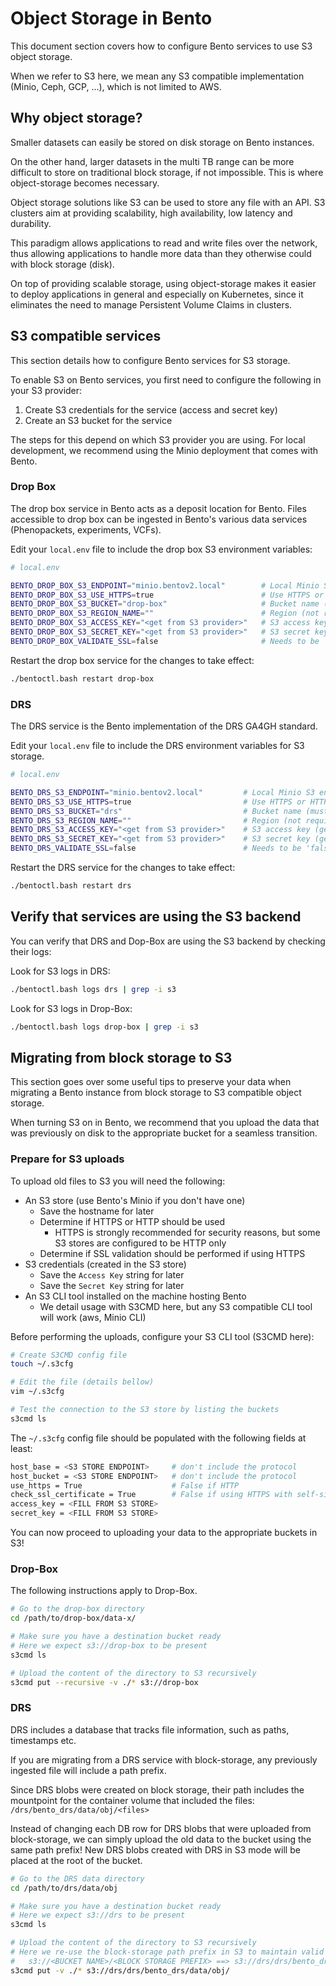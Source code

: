 # Object Storage in Bento

This document section covers how to configure Bento services to use S3 object storage.

When we refer to S3 here, we mean any S3 compatible implementation (Minio, Ceph, GCP, ...), which is not limited
to AWS.

## Why object storage?

Smaller datasets can easily be stored on disk storage on Bento instances.

On the other hand, larger datasets in the multi TB range can be more difficult to store on traditional 
block storage, if not impossible. This is where object-storage becomes necessary.

Object storage solutions like S3 can be used to store any file with an API. S3 clusters aim at providing scalability, 
high availability, low latency and durability.

This paradigm allows applications to read and write files over the network, thus allowing applications to 
handle more data than they otherwise could with block storage (disk).

On top of providing scalable storage, using object-storage makes it easier to deploy applications in general and 
especially on Kubernetes, since it eliminates the need to manage Persistent Volume Claims in clusters.

## S3 compatible services

This section details how to configure Bento services for S3 storage.

To enable S3 on Bento services, you first need to configure the following in your S3 provider:
1. Create S3 credentials for the service (access and secret key)
2. Create an S3 bucket for the service

The steps for this depend on which S3 provider you are using. For local development, we recommend 
using the Minio deployment that comes with Bento.

### Drop Box

The drop box service in Bento acts as a deposit location for Bento.
Files accessible to drop box can be ingested in Bento's various data services (Phenopackets, experiments, VCFs).

Edit your `local.env` file to include the drop box S3 environment variables:

```bash
# local.env

BENTO_DROP_BOX_S3_ENDPOINT="minio.bentov2.local"        # Local Minio S3 endpoint (no protocol)
BENTO_DROP_BOX_S3_USE_HTTPS=true                        # Use HTTPS or HTTP on the endpoint
BENTO_DROP_BOX_S3_BUCKET="drop-box"                     # Bucket name (must already exist)
BENTO_DROP_BOX_S3_REGION_NAME=""                        # Region (not required for Minio or SD4H)
BENTO_DROP_BOX_S3_ACCESS_KEY="<get from S3 provider>"   # S3 access key (get from Minio console)
BENTO_DROP_BOX_S3_SECRET_KEY="<get from S3 provider>"   # S3 secret key (get from Minio console)
BENTO_DROP_BOX_VALIDATE_SSL=false                       # Needs to be 'false' with self signed certs and HTTPS
```

Restart the drop box service for the changes to take effect:

```bash
./bentoctl.bash restart drop-box
```

### DRS

The DRS service is the Bento implementation of the DRS GA4GH standard.

Edit your `local.env` file to include the DRS environment variables for S3 storage.

```bash
# local.env

BENTO_DRS_S3_ENDPOINT="minio.bentov2.local"         # Local Minio S3 endpoint (no protocol)
BENTO_DRS_S3_USE_HTTPS=true                         # Use HTTPS or HTTP on the endpoint
BENTO_DRS_S3_BUCKET="drs"                           # Bucket name (must already exist)
BENTO_DRS_S3_REGION_NAME=""                         # Region (not required for Minio or SD4H)
BENTO_DRS_S3_ACCESS_KEY="<get from S3 provider>"    # S3 access key (get from Minio console)
BENTO_DRS_S3_SECRET_KEY="<get from S3 provider>"    # S3 secret key (get from Minio console)
BENTO_DRS_VALIDATE_SSL=false                        # Needs to be 'false' with self signed certs and HTTPS
```

Restart the DRS service for the changes to take effect:

```bash
./bentoctl.bash restart drs
```


## Verify that services are using the S3 backend

You can verify that DRS and Dop-Box are using the S3 backend by checking their logs:

Look for S3 logs in DRS:
```bash
./bentoctl.bash logs drs | grep -i s3
```

Look for S3 logs in Drop-Box:
```bash
./bentoctl.bash logs drop-box | grep -i s3
```

## Migrating from block storage to S3

This section goes over some useful tips to preserve your data when migrating a Bento instance from block storage
to S3 compatible object storage.

When turning S3 on in Bento, we recommend that you upload the data that was previously on disk to the appropriate 
bucket for a seamless transition.

### Prepare for S3 uploads

To upload old files to S3 you will need the following:
- An S3 store (use Bento's Minio if you don't have one)
  - Save the hostname for later
  - Determine if HTTPS or HTTP should be used
    - HTTPS is strongly recommended for security reasons, but some S3 stores are configured to be HTTP only
  - Determine if SSL validation should be performed if using HTTPS
- S3 credentials (created in the S3 store)
  - Save the `Access Key` string for later
  - Save the `Secret Key` string for later
- An S3 CLI tool installed on the machine hosting Bento
  - We detail usage with S3CMD here, but any S3 compatible CLI tool will work (aws, Minio CLI)

Before performing the uploads, configure your S3 CLI tool (S3CMD here):

```bash
# Create S3CMD config file
touch ~/.s3cfg

# Edit the file (details bellow)
vim ~/.s3cfg

# Test the connection to the S3 store by listing the buckets
s3cmd ls
```

The `~/.s3cfg` config file should be populated with the following fields at least:
```bash
host_base = <S3 STORE ENDPOINT>     # don't include the protocol
host_bucket = <S3 STORE ENDPOINT>   # don't include the protocol
use_https = True                    # False if HTTP
check_ssl_certificate = True        # False if using HTTPS with self-signed certs
access_key = <FILL FROM S3 STORE>
secret_key = <FILL FROM S3 STORE>
```

You can now proceed to uploading your data to the appropriate buckets in S3!

### Drop-Box

The following instructions apply to Drop-Box.

```bash
# Go to the drop-box directory
cd /path/to/drop-box/data-x/

# Make sure you have a destination bucket ready
# Here we expect s3://drop-box to be present
s3cmd ls

# Upload the content of the directory to S3 recursively
s3cmd put --recursive -v ./* s3://drop-box
```

### DRS

DRS includes a database that tracks file information, such as paths, timestamps etc.

If you are migrating from a DRS service with block-storage, any previously ingested file will include a path prefix.


Since DRS blobs were created on block storage, their path includes the mountpoint for the container volume that included
the files: `/drs/bento_drs/data/obj/<files>`

Instead of changing each DB row for DRS blobs that were uploaded from block-storage, we can simply upload the old data 
to the bucket using the same path prefix! New DRS blobs created with DRS in S3 mode will be placed at the root of the 
bucket.

```bash
# Go to the DRS data directory
cd /path/to/drs/data/obj

# Make sure you have a destination bucket ready
# Here we expect s3://drs to be present
s3cmd ls

# Upload the content of the directory to S3 recursively
# Here we re-use the block-storage path prefix in S3 to maintain valid paths:
#   s3://<BUCKET NAME>/<BLOCK STORAGE PREFIX> ==> s3://drs/drs/bento_drs/data/obj/
s3cmd put -v ./* s3://drs/drs/bento_drs/data/obj/
```
